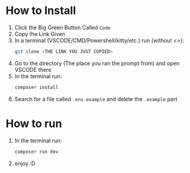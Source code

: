 # How to Install

1. Click the Big Green Button Called ```Code```
2. Copy the Link Given
3. In a terminal (VSCODE/CMD/Powershell/kitty/etc.) run (without <>):
    ```bash
    git clone <THE LINK YOU JUST COPIED>
    ```
4. Go to the directory (The place you ran the prompt from) and open VSCODE there
5. In the terminal run:
    ```bash
    composer install
    ```
6. Search for a file called ```.env.example``` and delete the ```.example``` part

# How to run
1. In the terminal run:
    ```bash
    composer run dev
    ```
2. enjoy :D